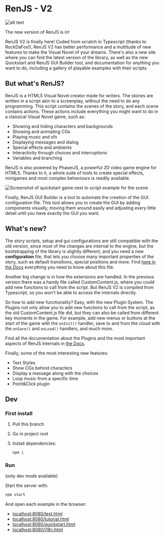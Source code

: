 # RenJS - V2

![alt text](https://renjs.net/assets/images/renjs-title.svg "RenJS Logo")

The new version of RenJS is in!

RenJS V2 is finally here! Coded from scratch in Typescript (thanks to RockDaFox!), RenJS V2 has better performance and a multitude of new features to make the Visual Novel of your dreams. There's also a new site where you can find the latest version of the library, as well as the new Quickstart and RenJS GUI Builder tool, and documentation for anything you want to do, including a gallery of playable examples with their scripts.

## But what's RenJS?

RenJS is a HTML5 Visual Novel creator made for writers. The stories are written in a script akin to a screenplay, without the need to do any programming. This script contains the scenes of the story, and each scene contains actions. These actions include everything you might want to do in a classical Visual Novel game, such as:

* Showing and hiding characters and backgrounds
* Showing and animating CGs
* Playing music and sfx
* Displaying messages and dialog
* Special effects and ambients
* Interactivity through choices and interruptions
* Variables and branching

RenJS is also powered by PhaserJS, a powerful 2D video game engine for HTML5. Thanks to it, a whole suite of tools to create special effects, minigames and most complex behaviours is readily available.

![Screenshot of quickstart game next to script example for the scene](https://renjs.net/assets/images/codeexample.png "Script Example")

Finally, RenJS GUI Builder is a tool to automate the creation of the GUI configuration file. This tool allows you to create the GUI by adding components visually, moving them around easily and adjusting every little detail until you have exactly the GUI you want.

## What's new?

The story scripts, setup and gui configurations are still compatible with the old version, since most of the changes are internal to the engine, but the bootstrapping of the library is slightly different, and you need a new **configuration** file, that lets you choose many important properties of the story, such as default transitions, special positions and more. Find [here in the Docs](https://renjs.net/docs-page.html#configuration-section) everything you need to know about this file.

Another big change is in how the extensions are handled. In the previous version there was a handy file called CustomContent.js, where you could add new functions to call from the script. But RenJS V2 is compiled from Typescript, so you won't be able to access the internals directly.

So how to add new functionality? Easy, with the new Plugin System. The Plugins not only allow you to add new functions to call from the script, as the old CustomContent.js file did, but they can also be called from different key moments in the game. For example, add new menus or buttons at the start of the game with the `onInit()` handler, save to and from the cloud with the `onSave()` and `onLoad()` handlers, and much more.

Find all the documentation about the Plugins and the most important aspects of RenJS internals in [the Docs](https://renjs.net/docs-page.html#plugins-section).

Finally, some of the most interesting new features:

* Text Styles
* Show CGs behind characters
* Display a message along with the choices
* Loop music from a specific time
* Point&Click plugin

## Dev

### First install

1. Pull this branch
2. Go in project root
3. Install dependencies:

   ```sh
   npm i
   ```

### Run

(only dev mode available)

Start the server with:

```sh
npm start
```

And open each example in the browser:

* [localhost:8080/test.html](http://localhost:8080/test.html)
* [localhost:8080/tutorial.html](http://localhost:8080/tutorial.html)
* [localhost:8080/quickstart.html](http://localhost:8080/quickstart.html)
* [localhost:8080/i18n.html](http://localhost:8080/i18n.html)
